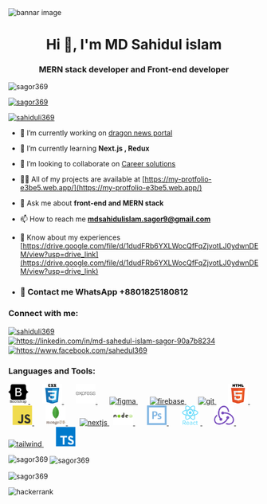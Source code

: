 
<img weidth="800" height="400" src="https://i.ibb.co/vv93BzW/github.png" alt="bannar image " />

<h1 align="center">Hi 👋, I'm MD Sahidul islam</h1>
<h3 align="center">MERN stack developer and Front-end developer</h3>

<p align="left" > <img src="https://komarev.com/ghpvc/?username=sagor369&label=Profile%20views&color=0e75b6&style=flat" alt="sagor369" /> </p>

<p align="left"> <a href="https://github.com/ryo-ma/github-profile-trophy"><img src="https://github-profile-trophy.vercel.app/?username=sagor369" alt="sagor369" /></a> </p>

<p align="left"> <a href="https://twitter.com/sahiduli369" target="blank"><img src="https://img.shields.io/twitter/follow/sahiduli369?logo=twitter&style=for-the-badge" alt="sahiduli369" /></a> </p>

- 🔭 I’m currently working on [dragon news portal](https://652c295e603f7a1fa00d1cfb--silver-rolypoly-a57b22.netlify.app/)

- 🌱 I’m currently learning **Next.js , Redux**

- 👯 I’m looking to collaborate on [Career solutions](https://career-solutions.vercel.app/)

- 👨‍💻 All of my projects are available at [https://my-protfolio-e3be5.web.app/](https://my-protfolio-e3be5.web.app/)

- 💬 Ask me about **front-end and MERN stack**

- 📫 How to reach me **mdsahidulislam.sagor9@gmail.com**

- 📄 Know about my experiences [https://drive.google.com/file/d/1dudFRb6YXLWocQfFqZjvotLJ0ydwnDEM/view?usp=drive_link](https://drive.google.com/file/d/1dudFRb6YXLWocQfFqZjvotLJ0ydwnDEM/view?usp=drive_link)
- <h3>💬 Contact me WhatsApp +8801825180812</h3>

<h3 align="left">Connect with me:</h3>
<p align="left">
<a href="https://twitter.com/sahiduli369" target="blank"><img align="center" src="https://raw.githubusercontent.com/rahuldkjain/github-profile-readme-generator/master/src/images/icons/Social/twitter.svg" alt="sahiduli369" height="30" width="40" /></a> &nbsp;  &nbsp; &nbsp;
<a href="https://linkedin.com/in/https://linkedin.com/in/md-sahedul-islam-sagor-90a7b8234" target="blank"><img align="center" src="https://raw.githubusercontent.com/rahuldkjain/github-profile-readme-generator/master/src/images/icons/Social/linked-in-alt.svg" alt="https://linkedin.com/in/md-sahedul-islam-sagor-90a7b8234" height="30" width="40" /></a> &nbsp; &nbsp; &nbsp;
<a href="https://fb.com/https://www.facebook.com/sahedul369" target="blank"><img align="center" src="https://raw.githubusercontent.com/rahuldkjain/github-profile-readme-generator/master/src/images/icons/Social/facebook.svg" alt="https://www.facebook.com/sahedul369" height="30" width="40" /></a>
</p>

<h3 align="left">Languages and Tools:</h3>
<p align="left"> <a href="https://getbootstrap.com" target="_blank" rel="noreferrer"> <img src="https://raw.githubusercontent.com/devicons/devicon/master/icons/bootstrap/bootstrap-plain-wordmark.svg" alt="bootstrap" width="40" height="40"/> </a> &nbsp;  &nbsp; &nbsp;
<a href="https://www.w3schools.com/css/" target="_blank" rel="noreferrer"> <img src="https://raw.githubusercontent.com/devicons/devicon/master/icons/css3/css3-original-wordmark.svg" alt="css3" width="40" height="40"/> </a> &nbsp;    &nbsp; &nbsp;
<a href="https://expressjs.com" target="_blank" rel="noreferrer"> <img src="https://raw.githubusercontent.com/devicons/devicon/master/icons/express/express-original-wordmark.svg" alt="express" width="40" height="40"/> </a> &nbsp;  &nbsp; &nbsp;
<a href="https://www.figma.com/" target="_blank" rel="noreferrer"> <img src="https://www.vectorlogo.zone/logos/figma/figma-icon.svg" alt="figma" width="40" height="40"/> </a>  &nbsp; &nbsp; &nbsp;
<a href="https://firebase.google.com/" target="_blank" rel="noreferrer"> <img src="https://www.vectorlogo.zone/logos/firebase/firebase-icon.svg" alt="firebase" width="40" height="40"/> </a> &nbsp;  &nbsp; &nbsp;
<a href="https://git-scm.com/" target="_blank" rel="noreferrer"> <img src="https://www.vectorlogo.zone/logos/git-scm/git-scm-icon.svg" alt="git" width="40" height="40"/> </a> &nbsp;  &nbsp; &nbsp;
<a href="https://www.w3.org/html/" target="_blank" rel="noreferrer"> <img src="https://raw.githubusercontent.com/devicons/devicon/master/icons/html5/html5-original-wordmark.svg" alt="html5" width="40" height="40"/> </a>&nbsp;  &nbsp; &nbsp;
<a href="https://developer.mozilla.org/en-US/docs/Web/JavaScript" target="_blank" rel="noreferrer"> <img src="https://raw.githubusercontent.com/devicons/devicon/master/icons/javascript/javascript-original.svg" alt="javascript" width="40" height="40"/> </a> &nbsp;  &nbsp; &nbsp;
<a href="https://www.mongodb.com/" target="_blank" rel="noreferrer"> <img src="https://raw.githubusercontent.com/devicons/devicon/master/icons/mongodb/mongodb-original-wordmark.svg" alt="mongodb" width="40" height="40"/> </a> &nbsp;  &nbsp; &nbsp;
<a href="https://nextjs.org/" target="_blank" rel="noreferrer"> <img src="https://cdn.worldvectorlogo.com/logos/nextjs-2.svg" alt="nextjs" width="40" height="40"/> </a> &nbsp; 
<a href="https://nodejs.org" target="_blank" rel="noreferrer"> <img src="https://raw.githubusercontent.com/devicons/devicon/master/icons/nodejs/nodejs-original-wordmark.svg" alt="nodejs" width="40" height="40"/> </a> &nbsp;  &nbsp; &nbsp;
<a href="https://www.photoshop.com/en" target="_blank" rel="noreferrer"> <img src="https://raw.githubusercontent.com/devicons/devicon/master/icons/photoshop/photoshop-line.svg" alt="photoshop" width="40" height="40"/> </a> &nbsp;  &nbsp; &nbsp;
<a href="https://reactjs.org/" target="_blank" rel="noreferrer"> <img src="https://raw.githubusercontent.com/devicons/devicon/master/icons/react/react-original-wordmark.svg" alt="react" width="40" height="40"/> </a> &nbsp;  &nbsp; &nbsp;
<a href="https://redux.js.org" target="_blank" rel="noreferrer"> <img src="https://raw.githubusercontent.com/devicons/devicon/master/icons/redux/redux-original.svg" alt="redux" width="40" height="40"/> </a> &nbsp;  &nbsp; &nbsp;
<a href="https://tailwindcss.com/" target="_blank" rel="noreferrer"> <img src="https://www.vectorlogo.zone/logos/tailwindcss/tailwindcss-icon.svg" alt="tailwind" width="40" height="40"/> </a> &nbsp; &nbsp; &nbsp;
<a href="https://www.typescriptlang.org/" target="_blank" rel="noreferrer"> <img src="https://raw.githubusercontent.com/devicons/devicon/master/icons/typescript/typescript-original.svg" alt="typescript" width="40" height="40"/> </a> </p>

<p><img align="left" src="https://github-readme-stats.vercel.app/api/top-langs?username=sagor369&show_icons=true&locale=en&layout=compact" alt="sagor369" /></p>

<p>&nbsp;<img align="center" src="https://github-readme-stats.vercel.app/api?username=sagor369&show_icons=true&locale=en" alt="sagor369" /></p>
<!-- <img weidth="800" height="400" src="https://i.ibb.co/vv93BzW/github.png" alt="bannar image " /> -->

<p><img align="center" src="https://github-readme-streak-stats.herokuapp.com/?user=sagor369&" alt="sagor369" /></p>
<p weidth="600" height="800"><img   src="https://i.ibb.co/TtQjqBy/Screenshot-124.png" alt="hackerrank "/></p>










